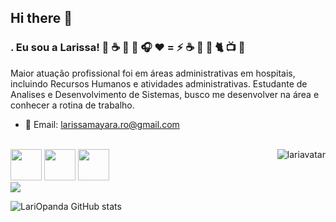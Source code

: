 ## Hi there 👋

### . Eu sou a Larissa! 💜 ☕ 🍵 🎼 🎧 ♥️ = ⚡ ☕ 🎼  🐾  🐈  📺  🌻 

Maior atuação profissional foi em áreas administrativas em hospitais, incluindo Recursos Humanos e atividades administrativas.
Estudante de Analises e Desenvolvimento de Sistemas, busco me desenvolver na área e conhecer a rotina de trabalho.

- 💬 Email: larissamayara.ro@gmail.com 


<div style="display: inline_block"><br>
 
  <img align="right" alt="lariavatar" src="https://user-images.githubusercontent.com/81597667/151427072-f2df9375-c7cd-4ce1-a97d-d093de9277cb.png">
  <img width ="50"height="50" src="https://cdn.jsdelivr.net/gh/devicons/devicon@latest/icons/html5/html5-original.svg" />
  <img width ="50"height="50" src="https://cdn.jsdelivr.net/gh/devicons/devicon@latest/icons/javascript/javascript-original.svg" />
  <img width ="50"height="50" src="https://cdn.jsdelivr.net/gh/devicons/devicon@latest/icons/css3/css3-original.svg" />
          
          
  
          
</div>
  
<div> 
  <a href="https://www.instagram.com/whoislari__/" target="_blank"><img src="https://img.shields.io/badge/-Instagram-%23E4405F?style=for-the-badge&logo=instagram&logoColor=white" target="_blank"></a>

![LariOpanda GitHub stats](https://github-readme-stats.vercel.app/api?username=LariOpanda&show_icons=true&theme=radical)



